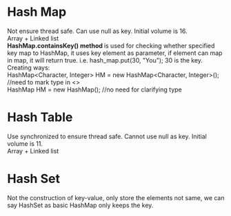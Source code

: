 # Hash Map    
Not ensure thread safe. Can use null as key. Initial volume is 16.       
Array + Linked list      
<b>HashMap.containsKey() method </b> is used for checking whether specified key map to HashMap, it uses key element as parameter, if element can map in map, it will return true. i.e. hash_map.put(30, "You"); 30 is the key.    
Creating ways:   
HashMap<Character, Integer> HM = new HashMap<Character, Integer>(); //need to mark type in <>    
HashMap HM = new HashMap(); //no need for clarifying type    



# Hash Table    
Use synchronized to ensure thread safe. Cannot use null as key. Initial volume is 11.     
Array + Linked list    


# Hash Set   
Not the construction of key-value, only store the elements not same, we can say HashSet as basic HashMap only keeps the key.    

